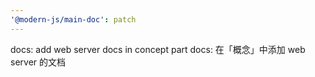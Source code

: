 ```yaml
---
'@modern-js/main-doc': patch
---
```


docs: add web server docs in concept part
docs: 在「概念」中添加 web server 的文档

